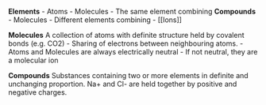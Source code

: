 **Elements**
	- Atoms
	- Molecules
		- The same element combining 
**Compounds**
	- Molecules
		- Different elements combining
	- [[Ions]]

**Molecules**
A collection of atoms with definite structure held by covalent bonds (e.g. CO2)
	- Sharing of electrons between neighbouring atoms.
	- Atoms and Molecules are always electrically neutral
		- If not neutral, they are a molecular ion

**Compounds** 
Substances containing two or more elements in definite and unchanging proportion.
Na+ and Cl- are held together by positive and negative charges.
